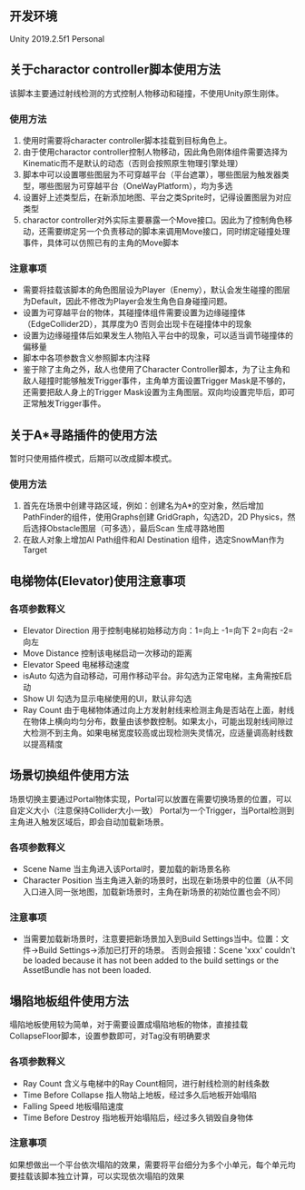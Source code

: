 ## 开发环境
Unity 2019.2.5f1 Personal

## 关于charactor controller脚本使用方法
该脚本主要通过射线检测的方式控制人物移动和碰撞，不使用Unity原生刚体。
### 使用方法

1. 使用时需要将character controller脚本挂载到目标角色上。
2. 由于使用charactor controller控制人物移动，因此角色刚体组件需要选择为Kinematic而不是默认的动态（否则会按照原生物理引擎处理）
3. 脚本中可以设置哪些图层为不可穿越平台（平台遮罩），哪些图层为触发器类型，哪些图层为可穿越平台（OneWayPlatform），均为多选
4. 设置好上述类型后，在新添加地图、平台之类Sprite时，记得设置图层为对应类型
5. charactor controller对外实际主要暴露一个Move接口。因此为了控制角色移动，还需要绑定另一个负责移动的脚本来调用Move接口，同时绑定碰撞处理事件，具体可以仿照已有的主角的Move脚本

### 注意事项
- 需要将挂载该脚本的角色图层设为Player（Enemy），默认会发生碰撞的图层为Default，因此不修改为Player会发生角色自身碰撞问题。
- 设置为可穿越平台的物体，其碰撞体组件需要设置为边缘碰撞体（EdgeCollider2D），其厚度为0 否则会出现卡在碰撞体中的现象
- 设置为边缘碰撞体后如果发生人物陷入平台中的现象，可以适当调节碰撞体的偏移量
- 脚本中各项参数含义参照脚本内注释
- 鉴于除了主角之外，敌人也使用了Character Controller脚本，为了让主角和敌人碰撞时能够触发Trigger事件，主角单方面设置Trigger Mask是不够的，还需要把敌人身上的Trigger Mask设置为主角图层。双向均设置完毕后，即可正常触发Trigger事件。

## 关于A*寻路插件的使用方法
暂时只使用插件模式，后期可以改成脚本模式。
### 使用方法

1. 首先在场景中创建寻路区域，例如：创建名为A*的空对象，然后增加PathFinder的组件，使用Graphs创建 GridGraph，勾选2D，2D Physics，然后选择Obstacle图层（可多选），最后Scan 生成寻路地图
2. 在敌人对象上增加AI Path组件和AI Destination 组件，选定SnowMan作为Target

## 电梯物体(Elevator)使用注意事项
### 各项参数释义
- Elevator Direction 用于控制电梯初始移动方向：1=向上 -1=向下 2=向右 -2=向左
- Move Distance 控制该电梯启动一次移动的距离
- Elevator Speed 电梯移动速度
- isAuto 勾选为自动移动，可用作移动平台。非勾选为正常电梯，主角需按E启动
- Show UI 勾选为显示电梯使用的UI，默认非勾选
- Ray Count 由于电梯物体通过向上方发射射线来检测主角是否站在上面，射线在物体上横向均匀分布，数量由该参数控制。如果太小，可能出现射线间隙过大检测不到主角。如果电梯宽度较高或出现检测失灵情况，应适量调高射线数以提高精度

## 场景切换组件使用方法
场景切换主要通过Portal物体实现，Portal可以放置在需要切换场景的位置，可以自定义大小（注意保持Collider大小一致） Portal为一个Trigger，当Portal检测到主角进入触发区域后，即会自动加载新场景。
### 各项参数释义
- Scene Name 当主角进入该Portal时，要加载的新场景名称
- Character Position 当主角进入新的场景时，出现在新场景中的位置（从不同入口进入同一张地图，加载新场景时，主角在新场景的初始位置也会不同）
### 注意事项
- 当需要加载新场景时，注意要把新场景加入到Build Settings当中。位置：文件->Build Settings->添加已打开的场景。 否则会报错：Scene 'xxx' couldn't be loaded because it has not been added to the build settings or the AssetBundle has not been loaded.

## 塌陷地板组件使用方法
塌陷地板使用较为简单，对于需要设置成塌陷地板的物体，直接挂载CollapseFloor脚本，设置参数即可，对Tag没有明确要求
### 各项参数释义
- Ray Count 含义与电梯中的Ray Count相同，进行射线检测的射线条数
- Time Before Collapse 指人物站上地板，经过多久后地板开始塌陷
- Falling Speed 地板塌陷速度
- Time Before Destroy 指地板开始塌陷后，经过多久销毁自身物体
### 注意事项
如果想做出一个平台依次塌陷的效果，需要将平台细分为多个小单元，每个单元均要挂载该脚本独立计算，可以实现依次塌陷的效果